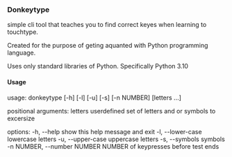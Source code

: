 ### Donkeytype

simple cli tool that teaches you to find correct keyes when learning to
touchtype.

Created for the purpose of geting aquanted with Python programming
language.

Uses only standard libraries of Python.
Specifically Python 3.10

#### Usage

usage: donkeytype [-h] [-l] [-u] [-s] [-n NUMBER] [letters ...]

positional arguments:
  letters               userdefined set of letters and or symbols to excersize

options:
  -h, --help            show this help message and exit
  -l, --lower-case      lowercase letters
  -u, --upper-case      uppercase letters
  -s, --symbols         symbols
  -n NUMBER, --number NUMBER
                        NUMBER of keypresses before test ends
